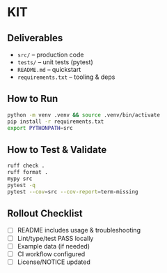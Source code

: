 # KIT

## Deliverables
- `src/` – production code
- `tests/` – unit tests (pytest)
- `README.md` – quickstart
- `requirements.txt` – tooling & deps

## How to Run
```bash
python -m venv .venv && source .venv/bin/activate
pip install -r requirements.txt
export PYTHONPATH=src
```

## How to Test & Validate
```bash
ruff check .
ruff format .
mypy src
pytest -q
pytest --cov=src --cov-report=term-missing
```

## Rollout Checklist
- [ ] README includes usage & troubleshooting
- [ ] Lint/type/test PASS locally
- [ ] Example data (if needed)
- [ ] CI workflow configured
- [ ] License/NOTICE updated
